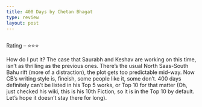 ```yaml
---
title: 400 Days by Chetan Bhagat
type: review
layout: post
---
```


<img src="https://i.gr-assets.com/images/S/compressed.photo.goodreads.com/books/1633640897l/59237341._SY475_.jpg" alt=""/>

Rating – ⭐⭐⭐

How do I put it? The case that Saurabh and Keshav are working on this time, isn’t as thrilling as the previous ones. There’s the usual North Saas-South Bahu rift (more of a distraction), the plot gets too predictable mid-way. Now CB’s writing style is, fineish, some people like it, some don’t. 400 days definitely can’t be listed in his Top 5 works, or Top 10 for that matter (Oh, just checked his wiki, this is his 10th Fiction, so it is in the Top 10 by default. Let’s hope it doesn’t stay there for long).